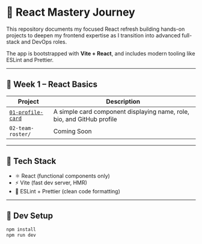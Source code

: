 # 🚀 React Mastery Journey

This repository documents my focused React refresh building hands-on projects to deepen my frontend expertise as I transition into advanced full-stack and DevOps roles.

The app is bootstrapped with **Vite + React**, and includes modern tooling like ESLint and Prettier.

---

## 🧠 Week 1 – React Basics

| Project                                                      | Description                                                            |
| ------------------------------------------------------------ | ---------------------------------------------------------------------- |
| [`01-profile-card`](./week-01-react-basics/01-profile-card/) | A simple card component displaying name, role, bio, and GitHub profile |
| `02-team-roster/`                                            | Coming Soon                                                            |

---

## 🧰 Tech Stack

- ⚛️ React (functional components only)
- ⚡ Vite (fast dev server, HMR)
- 🧹 ESLint + Prettier (clean code formatting)

---

## 🧪 Dev Setup

```bash
npm install
npm run dev
```
